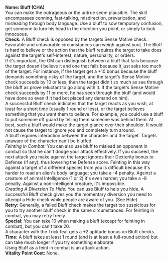 **Name: Bluff (CHA)**      
You can make the outrageous or the untrue seem plausible. The skill encompasses conning, fast-talking, misdirection, prevarication, and misleading through body language. Use a bluff to sow temporary confusion, get someone to turn his head in the direction you point, or simply to look innocuous.   
**Check:** A Bluff check is opposed by the targets Sense Motive check. Favorable and unfavorable circumstances can weigh against youL The Bluff is hard to believe or the action that the bluff requires the target to take does against the target's self-interest, nature, personality, or orders.  
If it's important, the GM can distinguish between a bluff that fails because the target doesn't believe it and one that fails because it just asks too much of the target. For instance, if the target get a +10 bonus because the bluff demands something risky of the target, and the target's Sense Motive check succeeds by 10 or less, then the target didn't so much as see through the bluff as prove reluctant to go along with it. If the target's Sense Motive check succeeds by 11 or more, he has seen through the bluff (and would have done so even if it had bot placed any demand on him).  
A successful Bluff check indicates that the target reacts as you wish, at least for a short time (usually 1 round or less), or the target believes something that you want them to believe. For example, you could use a bluff to put someone off guard by telling them someone was behind them. At best, such a bluff would make the target glance over their shoulder. It would not cause the target to ignore you and completely turn around.  
A bluff requires interaction between the character and the target. Targets unaware of the character can't be bluffed.  
_Feinting In Combat:_ You can also use bluff to mislead an opponent in combat so that he can't dodge your attack effectively. If you succeed, the next attack you make against the target ignores their Dexterity bonus to Defense (if any), thus lowering the Defense score. Feinting in this way against a target of a different species from you is difficult because it's harder to read an alien's body language; you take a -4 penalty. Against a creature of animal Intelligence (1 or 2) it's even harder; you take a -8 penalty. Against a non-intelligent creature, it's impossible.  
_Creating A Diversion To Hide:_ You can use Bluff to help you hide. A successful Bluff check gives you the momentary diversion you need to attempt a Hide check while people are aware of you. (See Hide)  
**Retry:** Generally, a failed Bluff check makes the target too suspicious for you to try another bluff check in the same circumstances. For feinting in combat, you may retry freely.     
**Special:** You can take 10 when making a bluff (except for feinting in combat), but you can't take 20.  
A character with the Trick feat gets a +2 aptitude bonus on Bluff checks.  
**Time:** A bluff takes at least 1 round (and is at least a full-round action) but can take much longer if you try something elaborate.  
Using Bluff as a feint in combat is an attack action.  
**Vitality Point Cost:** None.  
